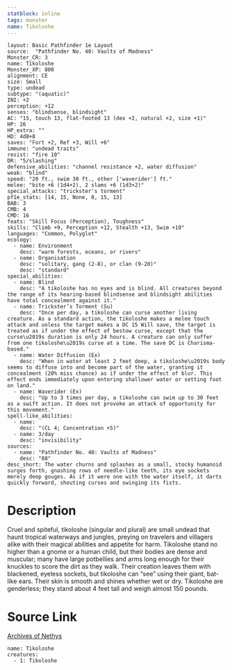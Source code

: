 ```yaml
---
statblock: inline
tags: monster
name: Tikoloshe
---
```

```statblock
layout: Basic Pathfinder 1e Layout
source:  "Pathfinder No. 40: Vaults of Madness"
Monster_CR: 3
name: Tikoloshe
Monster_XP: 800
alignment: CE
size: Small
type: undead
subtype: "(aquatic)"
INI: +2
perception: +12
senses: "blindsense, blindsight"
AC: "15, touch 13, flat-footed 13 (dex +2, natural +2, size +1)"
HP: 26
HP_extra: ""
HD: 4d8+8
saves: "Fort +2, Ref +3, Will +6"
immune: "undead traits"
resist: "fire 10"
DR: "5/slashing"
defensive_abilities: "channel resistance +2, water diffusion"
weak: "blind"
speed: "20 ft., swim 30 ft., other ['waverider'] ft."
melee: "bite +6 (1d4+2), 2 slams +6 (1d3+2)"
special_attacks: "trickster's torment"
pf1e_stats: [14, 15, None, 8, 15, 13]
BAB: 3
CMB: 4
CMD: 16
feats: "Skill Focus (Perception), Toughness"
skills: "Climb +9, Perception +12, Stealth +13, Swim +10"
languages: "Common, Polyglot"
ecology:
  - name: Environment
    desc: "warm forests, oceans, or rivers"
  - name: Organisation
    desc: "solitary, gang (2-8), or clan (9-20)"
    desc: "standard"
special_abilities:
  - name: Blind
    desc: "A tikoloshe has no eyes and is blind. All creatures beyond the range of its hearing-based blindsense and blindsight abilities have total concealment against it."
  - name: Trickster’s Torment (Su)
    desc: "Once per day, a tikoloshe can curse another living creature. As a standard action, the tikoloshe makes a melee touch attack and unless the target makes a DC 15 Will save, the target is treated as if under the effect of bestow curse, except that the curse\u2019s duration is only 24 hours. A creature can only suffer from one tikoloshe\u2019s curse at a time. The save DC is Charisma-based."
  - name: Water Diffusion (Ex)
    desc: "When in water at least 2 feet deep, a tikoloshe\u2019s body seems to diffuse into and become part of the water, granting it concealment (20% miss chance) as if under the effect of blur. This effect ends immediately upon entering shallower water or setting foot on land."
  - name: Waverider (Ex)
    desc: "Up to 3 times per day, a tikoloshe can swim up to 30 feet as a swift action. It does not provoke an attack of opportunity for this movement."
spell-like_abilities:
  - name:
    desc: "(CL 4; Concentration +5)"
  - name: 3/day
    desc: "invisibility"
sources:
  - name: "Pathfinder No. 40: Vaults of Madness"
    desc: "88"
desc_short: The water churns and splashes as a small, stocky humanoid surges forth, gnashing rows of needle-like teeth, its eye sockets merely deep gouges. As if it were one with the water itself, it darts quickly forward, shouting curses and swinging its fists.
```
# Description
Cruel and spiteful, tikoloshe (singular and plural) are small undead that haunt tropical waterways and jungles, preying on travelers and villagers alike with their magical abilities and appetite for harm. Tikoloshe stand no higher than a gnome or a human child, but their bodies are dense and muscular; many have large potbellies and arms long enough for their knuckles to score the dirt as they walk. Their creation leaves them with blackened, eyeless sockets, but tikoloshe can “see” using their giant, bat-like ears. Their skin is smooth and shines whether wet or dry. Tikoloshe are genderless; they stand about 4 feet tall and weigh almost 150 pounds.
# Source Link
[Archives of Nethys](https://aonprd.com/MonsterDisplay.aspx?ItemName=Tikoloshe)
```encounter-table
name: Tikoloshe
creatures:
  - 1: Tikoloshe
```
